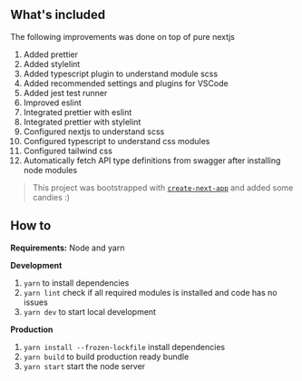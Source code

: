 ## What's included

The following improvements was done on top of pure nextjs

1. Added prettier
1. Added stylelint
1. Added typescript plugin to understand module scss
1. Added recommended settings and plugins for VSCode
1. Added jest test runner
1. Improved eslint
1. Integrated prettier with eslint
1. Integrated prettier with stylelint
1. Configured nextjs to understand scss
1. Configured typescript to understand css modules
1. Configured tailwind css
1. Automatically fetch API type definitions from swagger after installing node modules

> This project was bootstrapped with [`create-next-app`](https://github.com/vercel/next.js/tree/canary/packages/create-next-app) and added some candies :)

## How to

**Requirements:** Node and yarn

**Development**

1. `yarn` to install dependencies
1. `yarn lint` check if all required modules is installed and code has no issues
1. `yarn dev` to start local development

**Production**

1. `yarn install --frozen-lockfile` install dependencies
1. `yarn build` to build production ready bundle
1. `yarn start` start the node server
